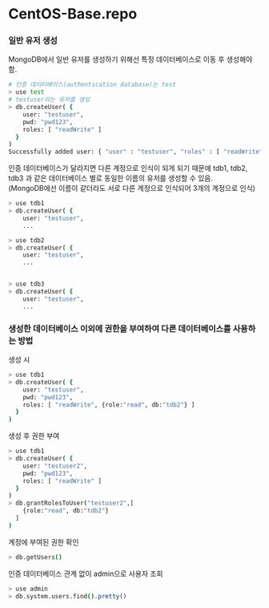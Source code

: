 CentOS-Base.repo
===

### 일반 유저 생성

MongoDB에서 일반 유저를 생성하기 위해선 특정 데이터베이스로 이동 후 생성해야 함.
```sh
# 인증 데이터베이스(authentication database)는 test
> use test
# testuser라는 유저를 생성
> db.createUser( { 
    user: "testuser", 
    pwd: "pwd123", 
    roles: [ "readWrite" ]
  }
)
Successfully added user: { "user" : "testuser", "roles" : [ "readWrite" ] }
```
인증 데이터베이스가 달라지면 다른 계정으로 인식이 되게 되기 때문에 tdb1, tdb2, tdb3 과 같은 데이터베이스 별로 동일한 이름의 유저를 생성할 수 있음.
\
(MongoDB에선 이름이 같더라도 서로 다른 계정으로 인식되어 3개의 계정으로 인식)
```sh
> use tdb1
> db.createUser( { 
    user: "testuser", 
    ...

> use tdb2
> db.createUser( { 
    user: "testuser", 
    ...


> use tdb3
> db.createUser( { 
    user: "testuser", 
    ...
```

### 생성한 데이터베이스 이외에 권한을 부여하여 다른 데이터베이스를 사용하는 방법

생성 시
```sh
> use tdb1
> db.createUser( { 
    user: "testuser", 
    pwd: "pwd123", 
    roles: [ "readWrite", {role:"read", db:"tdb2"} ]
  }
)
```

생성 후 권한 부여
```sh
> use tdb1
> db.createUser( { 
    user: "testuser2", 
    pwd: "pwd123", 
    roles: [ "readWrite" ]
  }
)
> db.grantRolesToUser("testuser2",[
    {role:"read", db:"tdb2"}
  ]
)
```

계정에 부여된 권한 확인
```sh
> db.getUsers()
```

인증 데이터베이스 관계 없이 admin으로 사용자 조회
```sh
> use admin
> db.system.users.find().pretty()
```
<br>
